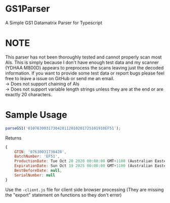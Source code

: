 # GS1Parser
A Simple GS1 Datamatrix Parser for Typescript

# NOTE
This parser has not been thoroughly tested and cannot properly scan most AIs. This is simply because I don't have enough test data and my scanner 
(YDHAA M800D) appears to preprocess the scans leaving just the decoded information. If you want to provide some test data or report bugs please feel free to leave a issue on GitHub or send me an email.
\
-> Does not support chaining of AIs \
-> Does not support variable length strings unless they are at the end or are exactly 20 characters.

# Sample Usage
```js
parseGS1('0107630031730428112010201725101910EF51');
```
Returns 
```js
{
    GTIN: '07630031730428',
    BatchNumber: 'EF51',
    ProductionDate: Tue Oct 20 2020 00:00:00 GMT+1100 (Australian Eastern Daylight Time),
    ExpirationDate: Sun Oct 19 2025 00:00:00 GMT+1100 (Australian Eastern Daylight Time),
    BestBeforeDate: null,
    SerialNumber: null    
}
```

Use the `-client.js` file for client side browser processing (They are missing the "export" statement on functions so they don't error)
